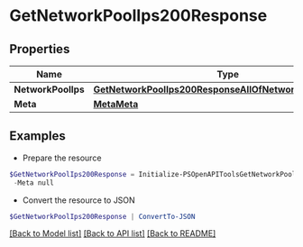 # GetNetworkPoolIps200Response
## Properties

Name | Type | Description | Notes
------------ | ------------- | ------------- | -------------
**NetworkPoolIps** | [**GetNetworkPoolIps200ResponseAllOfNetworkPoolIpsInner[]**](GetNetworkPoolIps200ResponseAllOfNetworkPoolIpsInner.md) |  | [optional] 
**Meta** | [**MetaMeta**](MetaMeta.md) |  | [optional] 

## Examples

- Prepare the resource
```powershell
$GetNetworkPoolIps200Response = Initialize-PSOpenAPIToolsGetNetworkPoolIps200Response  -NetworkPoolIps null `
 -Meta null
```

- Convert the resource to JSON
```powershell
$GetNetworkPoolIps200Response | ConvertTo-JSON
```

[[Back to Model list]](../README.md#documentation-for-models) [[Back to API list]](../README.md#documentation-for-api-endpoints) [[Back to README]](../README.md)

